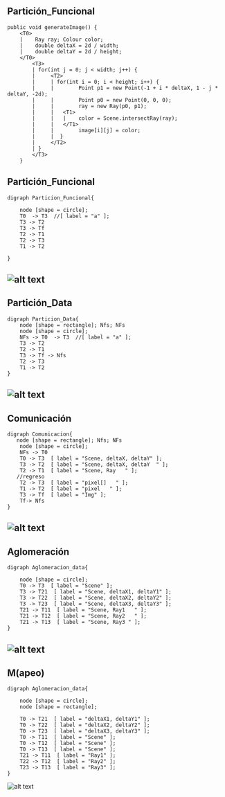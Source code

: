 

## Partición_Funcional
```
public void generateImage() {
    <T0>
    |    Ray ray; Colour color;                   
    |    double deltaX = 2d / width;
    |    double deltaY = 2d / height;
    </T0>
        <T3>
        | for(int j = 0; j < width; j++) {
        |     <T2>
        |     | for(int i = 0; i < height; i++) {
        |     |        Point p1 = new Point(-1 + i * deltaX, 1 - j * deltaY, -2d);
        |     |        Point p0 = new Point(0, 0, 0);
        |     |        ray = new Ray(p0, p1);
        |     |   <T1>
        |     |   |    color = Scene.intersectRay(ray); 
        |     |   </T1>
        |     |        image[i][j] = color;
        |     |  }
        |     </T2>
        | }
        </T3>
    }
```

## Partición_Funcional
```graphviz
digraph Particion_Funcional{
   
    node [shape = circle];
    T0  -> T3  //[ label = "a" ];
    T3 -> T2
    T3 -> Tf
    T2 -> T1
    T2 -> T3 
    T1 -> T2 
    
}
```
![alt text](https://github.com/Ilianx/HpcTelematica/blob/master/Img/1.png)
---
## Partición_Data

```graphviz
digraph Particion_Data{
    node [shape = rectangle]; Nfs; NFs
    node [shape = circle];
    NFs -> T0  -> T3  //[ label = "a" ];
    T3 -> T2
    T2 -> T1
    T3 -> Tf -> Nfs
    T2 -> T3 
    T1 -> T2  
}
```
![alt text](https://github.com/Ilianx/HpcTelematica/blob/master/Img/2.png)
---
## Comunicación
```graphviz
digraph Comunicacion{
   node [shape = rectangle]; Nfs; NFs
    node [shape = circle];
    NFs -> T0
    T0 -> T3  [ label = "Scene, deltaX, deltaY" ];
    T3 -> T2  [ label = "Scene, deltaX, deltaY  " ];
    T2 -> T1  [ label = "Scene, Ray   " ];
   //regreso
    T2 -> T3  [ label = "pixel[]   " ];
    T1 -> T2  [ label = "pixel   " ];
    T3 -> Tf  [ label = "Img" ]; 
    Tf-> Nfs
}
```
![alt text](https://github.com/Ilianx/HpcTelematica/blob/master/Img/3.png)
---
## Aglomeración
```graphviz
digraph Aglomeracion_data{
   
    node [shape = circle];
    T0 -> T3  [ label = "Scene" ];
    T3 -> T21  [ label = "Scene, deltaX1, deltaY1" ];
    T3 -> T22  [ label = "Scene, deltaX2, deltaY2" ];
    T3 -> T23  [ label = "Scene, deltaX3, deltaY3" ];
    T21 -> T11  [ label = "Scene, Ray1   " ];
    T21 -> T12  [ label = "Scene, Ray2   " ];
    T21 -> T13  [ label = "Scene, Ray3 " ];
}
```
![alt text](https://github.com/Ilianx/HpcTelematica/blob/master/Img/4.png)
---
## M(apeo)
```graphviz
digraph Aglomeracion_data{
   
    node [shape = circle];
    node [shape = rectangle];

    T0 -> T21  [ label = "deltaX1, deltaY1" ];
    T0 -> T22  [ label = "deltaX2, deltaY2" ];
    T0 -> T23  [ label = "deltaX3, deltaY3" ];
    T0 -> T11  [ label = "Scene" ];
    T0 -> T12  [ label = "Scene" ];
    T0 -> T13  [ label = "Scene" ];
    T21 -> T11  [ label = "Ray1" ];
    T22 -> T12  [ label = "Ray2" ];
    T23 -> T13  [ label = "Ray3" ];
}
```
![alt text](https://github.com/Ilianx/HpcTelematica/blob/master/Img/5.png)
